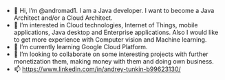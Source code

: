 - 👋 Hi, I’m @andromad1. I am a Java developer. I want to become a Java Architect and/or a Cloud Architect.
- 👀 I’m interested in Cloud technologies, Internet of Things, mobile applications, Java desktop and Enterprise applications. Also I would like to get more experience with Computer vision and Machine learning.
- 🌱 I’m currently learning Google Cloud Platform.
- 💞️ I’m looking to collaborate on some interesting projects with further monetization them, making money with them and doing own business.
- 📫 https://www.linkedin.com/in/andrey-tunkin-b99623130/

<!---
andromad1/andromad1 is a ✨ special ✨ repository because its `README.md` (this file) appears on your GitHub profile.
You can click the Preview link to take a look at your changes.
--->
